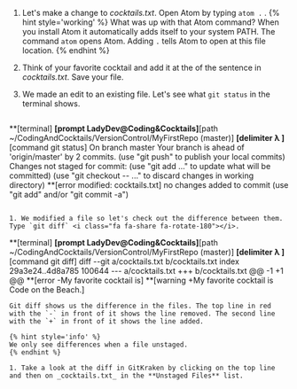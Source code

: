 1. Let's make a change to _cocktails.txt_. Open Atom by typing `atom .` <i class="fa fa-share fa-rotate-180"></i>.
   {% hint style='working' %}
What was up with that Atom command?
When you install Atom it automatically adds itself to your system PATH. The command `atom` opens Atom. Adding `.` tells Atom to open at this file location.
   {% endhint %}

1. Think of your favorite cocktail and add it at the of the sentence in _cocktails.txt_. Save your file. 

1. We made an edit to an existing file. Let's see what `git status` in the terminal shows. 
   ```
**[terminal]
**[prompt LadyDev@Coding&Cocktails]**[path  ~/CodingAndCocktails/VersionControl/MyFirstRepo (master)]
**[delimiter λ ]**[command git status]
On branch master
Your branch is ahead of 'origin/master' by 2 commits.
  (use "git push" to publish your local commits)
Changes not staged for commit:
  (use "git add <file>..." to update what will be committed)
  (use "git checkout -- <file>..." to discard changes in working directory)
**[error    modified: cocktails.txt]
no changes added to commit (use "git add" and/or "git commit -a")

   ```

1. We modified a file so let's check out the difference between them. Type `git diff` <i class="fa fa-share fa-rotate-180"></i>.
   ```
**[terminal]
**[prompt LadyDev@Coding&Cocktails]**[path  ~/CodingAndCocktails/VersionControl/MyFirstRepo (master)]
**[delimiter λ ]**[command git diff]
diff --git a/cocktails.txt b/cocktails.txt
index 29a3e24..4d8a785 100644
--- a/cocktails.txt
+++ b/cocktails.txt
@@ -1 +1 @@
**[error -My favorite cocktail is]
**[warning +My favorite cocktail is Code on the Beach.]

   ```
   Git diff shows us the difference in the files. The top line in red with the `-` in front of it shows the line removed. The second line with the `+` in front of it shows the line added.

   {% hint style='info' %}
We only see differences when a file unstaged.
   {% endhint %}

1. Take a look at the diff in GitKraken by clicking on the top line and then on _cocktails.txt_ in the **Unstaged Files** list.

